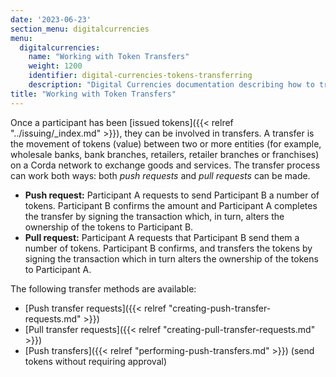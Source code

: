 ```yaml
---
date: '2023-06-23'
section_menu: digitalcurrencies
menu:
  digitalcurrencies:
    name: "Working with Token Transfers"
    weight: 1200
    identifier: digital-currencies-tokens-transferring
    description: "Digital Currencies documentation describing how to transfer tokens via the GUI"
title: "Working with Token Transfers"
---
```


Once a participant has been [issued tokens]({{< relref "../issuing/_index.md" >}}), they can be involved in transfers. A transfer is the movement of tokens (value) between two or more entities (for example, wholesale banks, bank branches, retailers, retailer branches or franchises) on a Corda network to exchange goods and services. The transfer process can work both ways: both *push requests* and *pull requests* can be made.

* **Push request:** Participant A requests to send Participant B a number of tokens. Participant B confirms the amount and Participant A completes the transfer by signing the transaction which, in turn, alters the ownership of the tokens to Participant B. 
* **Pull request:** Participant A requests that Participant B send them a number of tokens. Participant B confirms, and transfers the tokens by signing the transaction which in turn alters the ownership of the tokens to Participant A.  

The following transfer methods are available:

* [Push transfer requests]({{< relref "creating-push-transfer-requests.md" >}})
* [Pull transfer requests]({{< relref "creating-pull-transfer-requests.md" >}})
* [Push transfers]({{< relref "performing-push-transfers.md" >}}) (send tokens without requiring approval)
  